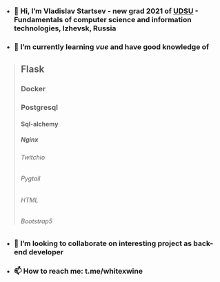 - ### 👋 Hi, I’m Vladislav Startsev - new grad 2021 of [UDSU](https://udsu.ru/English/About-UdSU) - Fundamentals of computer science and information technologies, Izhevsk, Russia
- ### 🌱 I’m currently learning *vue* and have good knowledge of 
> ## Flask
> 
> ###  Docker
> 
> ### Postgresql
> 
> #### Sql-alchemy
>
> ##### Nginx
> 
> ###### Twitchio
> 
> ###### Pygtail
> 
> ###### HTML
> 
> ###### Bootstrap5 

- ### 💞️ I’m looking to collaborate on interesting project as back-end developer 
- ### 📫 How to reach me: t.me/whitexwine
